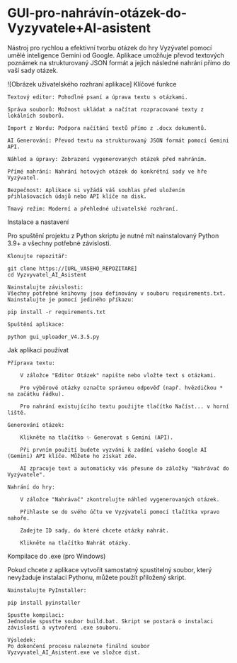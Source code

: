 # GUI-pro-nahrávín-otázek-do-Vyzyvatele+AI-asistent
Nástroj pro rychlou a efektivní tvorbu otázek do hry Vyzývatel pomocí umělé inteligence Gemini od Google. Aplikace umožňuje převod textových poznámek na strukturovaný JSON formát a jejich následné nahrání přímo do vaší sady otázek.

![Obrázek uživatelského rozhraní aplikace]
Klíčové funkce

    Textový editor: Pohodlné psaní a úprava textu s otázkami.

    Správa souborů: Možnost ukládat a načítat rozpracované texty z lokálních souborů.

    Import z Wordu: Podpora načítání textů přímo z .docx dokumentů.

    AI Generování: Převod textu na strukturovaný JSON formát pomocí Gemini API.

    Náhled a úpravy: Zobrazení vygenerovaných otázek před nahráním.

    Přímé nahrání: Nahrání hotových otázek do konkrétní sady ve hře Vyzývatel.

    Bezpečnost: Aplikace si vyžádá váš souhlas před uložením přihlašovacích údajů nebo API klíče na disk.

    Tmavý režim: Moderní a přehledné uživatelské rozhraní.

Instalace a nastavení

Pro spuštění projektu z Python skriptu je nutné mít nainstalovaný Python 3.9+ a všechny potřebné závislosti.

    Klonujte repozitář:

    git clone https://[URL_VASEHO_REPOZITARE]
    cd Vyzvyvatel_AI_Asistent

    Nainstalujte závislosti:
    Všechny potřebné knihovny jsou definovány v souboru requirements.txt. Nainstalujte je pomocí jediného příkazu:

    pip install -r requirements.txt

    Spuštění aplikace:

    python gui_uploader_V4.3.5.py

Jak aplikaci používat

    Příprava textu:

        V záložce "Editor Otázek" napište nebo vložte text s otázkami.

        Pro výběrové otázky označte správnou odpověď (např. hvězdičkou * na začátku řádku).

        Pro nahrání existujícího textu použijte tlačítko Načíst... v horní liště.

    Generování otázek:

        Klikněte na tlačítko ✨ Generovat s Gemini (API).

        Při prvním použití budete vyzváni k zadání vašeho Google AI (Gemini) API klíče. Můžete ho získat zde.

        AI zpracuje text a automaticky vás přesune do záložky "Nahrávač do Vyzývatele".

    Nahrání do hry:

        V záložce "Nahrávač" zkontrolujte náhled vygenerovaných otázek.

        Přihlaste se do svého účtu ve Vyzývateli pomocí tlačítka vpravo nahoře.

        Zadejte ID sady, do které chcete otázky nahrát.

        Klikněte na tlačítko Nahrát otázky.

Kompilace do .exe (pro Windows)

Pokud chcete z aplikace vytvořit samostatný spustitelný soubor, který nevyžaduje instalaci Pythonu, můžete použít přiložený skript.

    Nainstalujte PyInstaller:

    pip install pyinstaller

    Spusťte kompilaci:
    Jednoduše spusťte soubor build.bat. Skript se postará o instalaci závislostí a vytvoření .exe souboru.

    Výsledek:
    Po dokončení procesu naleznete finální soubor Vyzvyvatel_AI_Asistent.exe ve složce dist.
